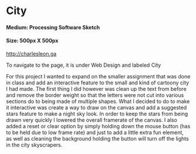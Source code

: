 # City
#### Medium: Processing Software Sketch
#### Size: 500px X 500px

<http://charlesleon.ga>

To navigate to the page, it is under Web Design and labeled City

For this project I wanted to expand on the smaller assignment that was done in class and add an interactive feature to the small and kind of cartoony city I had made. The first thing I did however was clean up the text from before and remove the border weight so that the letters were not cut into various sections do to being made of multiple shapes. What I decided to do to make it interactive was create a way to draw on the canvas and add a suggested stars feature to make a night sky look. In order to keep the stars from being drawn very quickly I lowered the overall framerate of the canvas. I also added a reset or clear option by simply holding down the mouse button (has to be held due to low frame rate) and just to add a little extra fun element, as well as cleaning the background holding the button will turn off the lights in the city skyscrapers.  
